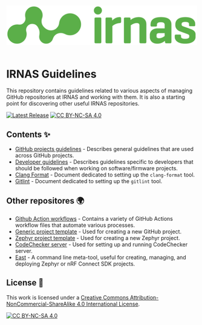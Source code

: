 <p align="center">
  <img src="images/irnas-logo.png" alt="irnas-logo" ><br><br>
</p>

# IRNAS Guidelines

This repository contains guidelines related to various aspects of managing
GitHub repositories at IRNAS and working with them. It is also a starting point
for discovering other useful IRNAS repositories.

[![Latest Release][release-shield]][release-link]
[![CC BY-NC-SA 4.0][cc-by-nc-sa-shield]][cc-by-nc-sa]

## Contents ✨

- [GitHub projects guidelines] - Describes general guidelines that are used
  across GitHub projects.
- [Developer guidelines] - Describes guidelines specific to developers that
  should be followed when working on software/firmware projects.
- [Clang Format] - Document dedicated to setting up the `clang-format` tool.
- [Gitlint] - Document dedicated to setting up the `gitlint` tool.

## Other repositores 🌍

- [Github Action workflows] - Contains a variety of GitHub Actions workflow
  files that automate various processes.
- [Generic project template] - Used for creating a new GitHub project.
- [Zephyr project template] - Used for creating a new Zephyr project.
- [CodeChecker server] - Used for setting up and running CodeChecker server.
- [East] - A command line meta-tool, useful for creating, managing, and deploying Zephyr or nRF Connect SDK projects. 

## License 📄

This work is licensed under a [Creative Commons
Attribution-NonCommercial-ShareAlike 4.0 International License][cc-by-nc-sa].

[![CC BY-NC-SA 4.0][cc-by-nc-sa-image]][cc-by-nc-sa]

[github projects guidelines]: docs/github_projects_guidelines.md
[developer guidelines]: docs/developer_guidelines.md
[clang format]: tools/clang-format/README.md
[gitlint]: tools/gitlint/README.md
[github action workflows]: https://github.com/IRNAS/irnas-workflows-software
[generic project template]: https://github.com/IRNAS/irnas-projects-template
[zephyr project template]: https://github.com/IRNAS/irnas-zephyr-template
[codechecker server]: https://github.com/IRNAS/irnas-codechecker-software
[east]: https://github.com/IRNAS/irnas-east-software

[release-shield]:
  https://img.shields.io/github/v/release/irnas/irnas-guidelines-docs?color=g&label=latest%20release
[release-link]: https://github.com/IRNAS/irnas-guidelines-docs/releases/latest
[cc-by-nc-sa]: http://creativecommons.org/licenses/by-nc-sa/4.0/
[cc-by-nc-sa-image]: https://licensebuttons.net/l/by-nc-sa/4.0/88x31.png
[cc-by-nc-sa-shield]:
  https://img.shields.io/badge/License-CC%20BY--NC--SA%204.0-lightgrey.svg
